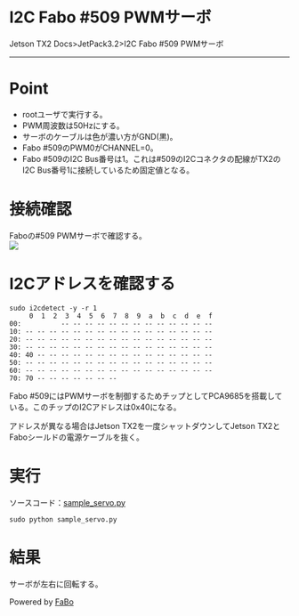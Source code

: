 # I2C Fabo #509 PWMサーボ
Jetson TX2 Docs>JetPack3.2>I2C Fabo #509 PWMサーボ
<hr>

# Point
* rootユーザで実行する。
* PWM周波数は50Hzにする。
* サーボのケーブルは色が濃い方がGND(黒)。
* Fabo #509のPWM0がCHANNEL=0。
* Fabo #509のI2C Bus番号は1。これは#509のI2Cコネクタの配線がTX2のI2C Bus番号1に接続しているため固定値となる。

# 接続確認
Faboの#509 PWMサーボで確認する。  
![](img/servo.jpg)

# I2Cアドレスを確認する
```
sudo i2cdetect -y -r 1
     0  1  2  3  4  5  6  7  8  9  a  b  c  d  e  f
00:          -- -- -- -- -- -- -- -- -- -- -- -- -- 
10: -- -- -- -- -- -- -- -- -- -- -- -- -- -- -- -- 
20: -- -- -- -- -- -- -- -- -- -- -- -- -- -- -- -- 
30: -- -- -- -- -- -- -- -- -- -- -- -- -- -- -- -- 
40: 40 -- -- -- -- -- -- -- -- -- -- -- -- -- -- -- 
50: -- -- -- -- -- -- -- -- -- -- -- -- -- -- -- -- 
60: -- -- -- -- -- -- -- -- -- -- -- -- -- -- -- -- 
70: 70 -- -- -- -- -- -- --                         
```
Fabo #509にはPWMサーボを制御するためチップとしてPCA9685を搭載している。このチップのI2Cアドレスは0x40になる。<br>

アドレスが異なる場合はJetson TX2を一度シャットダウンしてJetson TX2とFaboシールドの電源ケーブルを抜く。<br>


# 実行
ソースコード：[sample_servo.py](sample_servo.py)
```
sudo python sample_servo.py
```

# 結果
サーボが左右に回転する。


Powered by [FaBo](http://www.fabo.io)